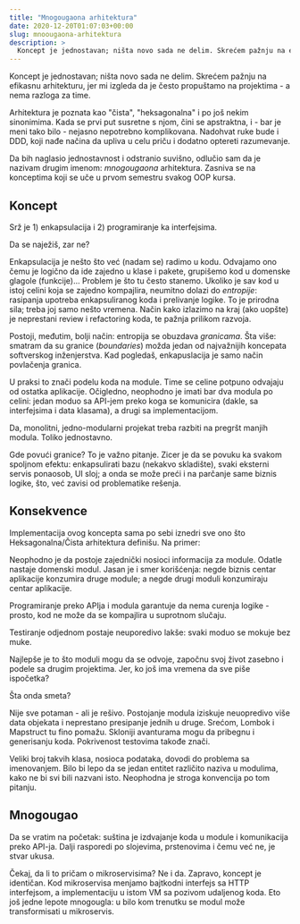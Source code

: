 ```yaml
---
title: "Mnogougaona arhitektura"
date: 2020-12-20T01:07:03+00:00
slug: mnoougaona-arhitektura
description: >
  Koncept je jednostavan; ništa novo sada ne delim. Skrećem pažnju na efikasnu arhitekturu, jer mi izgleda da je često propuštamo na projektima - a nema razloga za time.
---
```


Koncept je jednostavan; ništa novo sada ne delim. Skrećem pažnju na efikasnu arhitekturu, jer mi izgleda da je često propuštamo na projektima - a nema razloga za time.

Arhitektura je poznata kao "čista", "heksagonalna" i po još nekim sinonimima. Kada se prvi put susretne s njom, čini se apstraktna, i - bar je meni tako bilo - nejasno nepotrebno komplikovana. Nadohvat ruke bude i DDD, koji nađe načina da upliva u celu priču i dodatno optereti razumevanje.

Da bih naglasio jednostavnost i odstranio suvišno, odlučio sam da je nazivam drugim imenom: _mnogougaona_ arhitektura. Zasniva se na konceptima koji se uče u prvom semestru svakog OOP kursa.

## Koncept

Srž je 1) enkapsulacija i 2) programiranje ka interfejsima.

Da se naježiš, zar ne?

Enkapsulacija je nešto što već (nadam se) radimo u kodu. Odvajamo ono čemu je logično da ide zajedno u klase i pakete, grupišemo kod u domenske glagole (funkcije)... Problem je što tu često stanemo. Ukoliko je sav kod u istoj celini koja se zajedno kompajlira, neumitno dolazi do _entropije_: rasipanja upotreba enkapsuliranog koda i prelivanje logike. To je prirodna sila; treba joj samo nešto vremena. Način kako izlazimo na kraj (ako uopšte) je neprestani review i refactoring koda, te pažnja prilikom razvoja.

Postoji, međutim, bolji način: entropija se obuzdava _granicama_. Šta više: smatram da su granice (_boundaries_) možda jedan od najvažnijih koncepata softverskog inženjerstva. Kad pogledaš, enkapuslacija je samo način povlačenja granica.

U praksi to znači podelu koda na module. Time se celine potpuno odvajaju od ostatka aplikacije. Očigledno, neophodno je imati bar dva modula po celini: jedan moduo sa API-jem preko koga se komunicira (dakle, sa interfejsima i data klasama), a drugi sa implementacijom.

Da, monolitni, jedno-modularni projekat treba razbiti na pregršt manjih modula. Toliko jednostavno.

Gde povući granice? To je važno pitanje. Zicer je da se povuku ka svakom spoljnom efektu: enkapsulirati bazu (nekakvo skladište), svaki eksterni servis ponaosob, UI sloj; a onda se može preći i na parčanje same biznis logike, što, već zavisi od problematike rešenja.

## Konsekvence

Implementacija ovog koncepta sama po sebi iznedri sve ono što Heksagonalna/Čista arhitektura definišu. Na primer:

Neophodno je da postoje zajednički nosioci informacija za module. Odatle nastaje domenski modul. Jasan je i smer korišćenja: negde biznis centar aplikacije konzumira druge module; a negde drugi moduli konzumiraju centar aplikacije.

Programiranje preko APIja i modula garantuje da nema curenja logike - prosto, kod ne može da se kompajlira u suprotnom slučaju.

Testiranje odjednom postaje neuporedivo lakše: svaki moduo se mokuje bez muke.

Najlepše je to što moduli mogu da se odvoje, započnu svoj život zasebno i podele sa drugim projektima. Jer, ko još ima vremena da sve piše ispočetka?

Šta onda smeta?

Nije sve potaman - ali je rešivo. Postojanje modula iziskuje neuopredivo više data objekata i neprestano presipanje jednih u druge. Srećom, Lombok i Mapstruct tu fino pomažu. Skloniji avanturama mogu da pribegnu i generisanju koda. Pokrivenost testovima takođe znači.

Veliki broj takvih klasa, nosioca podataka, dovodi do problema sa imenovanjem. Bilo bi lepo da se jedan entitet različito naziva u modulima, kako ne bi svi bili nazvani isto. Neophodna je stroga konvencija po tom pitanju.

## Mnogougao

Da se vratim na početak: suština je izdvajanje koda u module i komunikacija preko API-ja. Dalji rasporedi po slojevima, prstenovima i čemu već ne, je stvar ukusa.

Čekaj, da li to pričam o mikroservisima? Ne i da. Zapravo, koncept je identičan. Kod mikroservisa menjamo bajtkodni interfejs sa HTTP interfejsom, a implementaciju u istom VM sa pozivom udaljenog koda. Eto još jedne lepote mnogougla: u bilo kom trenutku se modul može transformisati u mikroservis.
